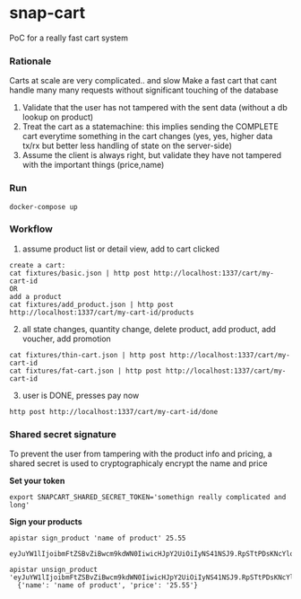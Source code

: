 # snap-cart

PoC for a really fast cart system

### Rationale

Carts at scale are very complicated.. and slow
Make a fast cart that cant handle many many requests without significant touching of the database
1. Validate that the user has not tampered with the sent data (without a db lookup on product)
2. Treat the cart as a statemachine: this implies sending the COMPLETE cart everytime something in the cart changes (yes, yes, higher data tx/rx but better less handling of state on the server-side)
3. Assume the client is always right, but validate they have not tampered with the important things (price,name)


### Run

```
docker-compose up
```


### Workflow

1. assume product list or detail view, add to cart clicked

```
create a cart:
cat fixtures/basic.json | http post http://localhost:1337/cart/my-cart-id
OR
add a product
cat fixtures/add_product.json | http post http://localhost:1337/cart/my-cart-id/products
```

2. all state changes, quantity change, delete product, add product, add voucher, add promotion

```
cat fixtures/thin-cart.json | http post http://localhost:1337/cart/my-cart-id
cat fixtures/fat-cart.json | http post http://localhost:1337/cart/my-cart-id
```

3. user is DONE, presses pay now

```
http post http://localhost:1337/cart/my-cart-id/done
```


### Shared secret signature

To prevent the user from tampering with the product info and pricing, a shared secret is used to cryptographicaly encrypt the name and price

__Set your token__

```
export SNAPCART_SHARED_SECRET_TOKEN='somethign really complicated and long'
```

__Sign your products__

```
apistar sign_product 'name of product' 25.55
  eyJuYW1lIjoibmFtZSBvZiBwcm9kdWN0IiwicHJpY2UiOiIyNS41NSJ9.RpSTtPDsKNcYlqirhynYS57xTtg

apistar unsign_product 'eyJuYW1lIjoibmFtZSBvZiBwcm9kdWN0IiwicHJpY2UiOiIyNS41NSJ9.RpSTtPDsKNcYlqirhynYS57xTtg'
  {'name': 'name of product', 'price': '25.55'}
```